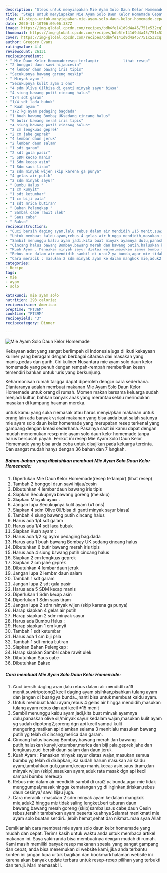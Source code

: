 ```yaml
---
description: "Steps untuk menyiapakan Mie Ayam Solo Daun Kelor Homemade Cepat"
title: "Steps untuk menyiapakan Mie Ayam Solo Daun Kelor Homemade Cepat"
slug: 41-steps-untuk-menyiapakan-mie-ayam-solo-daun-kelor-homemade-cepat
date: 2020-11-10T06:09:06.387Z
image: https://img-global.cpcdn.com/recipes/bdb6fe141d9d4a45/751x532cq70/mie-ayam-solo-daun-kelor-homemade-foto-resep-utama.jpg
thumbnail: https://img-global.cpcdn.com/recipes/bdb6fe141d9d4a45/751x532cq70/mie-ayam-solo-daun-kelor-homemade-foto-resep-utama.jpg
cover: https://img-global.cpcdn.com/recipes/bdb6fe141d9d4a45/751x532cq70/mie-ayam-solo-daun-kelor-homemade-foto-resep-utama.jpg
author: Gregory Evans
ratingvalue: 4.4
reviewcount: 26131
recipeingredient:
- " Mie Daun Kelor Homemaderesep terlampir           lihat resep"
- "2 bonggol daun sawi hijaucesin"
- "4 lembar daun bawang iris tipis"
- "Secukupnya bawang goreng meskip"
- " Minyak ayam "
- "Secukupnya kulit ayam 1 ons"
- "4 sdm Olive Oilbisa di ganti minyak sayur biasa"
- "4 siung bawang putih cincang halus"
- "1/4 sdt garam"
- "1/4 sdt lada bubuk"
- " Kuah ayam "
- "1/2 kg ayam pedaging bagdada"
- "1 buah bawang Bombay UKsedang cincang halus"
- "6 butir bawang merah iris tipis"
- "4 siung bawang putih cincang halus"
- "2 cm lengkuas geprek"
- "2 cm jahe geprek"
- "4 lembar daun jeruk"
- "2 lembar daun salam"
- "1 sdt garam"
- "2 sdt gula pasir"
- "5 SDM kecap manis"
- "1 Sdm kecap asin"
- "1 Sdm saus tiram"
- "2 sdm minyak wijen skip karena ga punya"
- "4 gelas air putih"
- "2 sdm minyak sayur"
- " Bumbu Halus "
- "1 cm kunyit"
- "1 sdt ketumbar"
- "1 cm biji pala"
- "1 sdt mrica butiran"
- " Bahan Pelengkap "
- " Sambal cabe rawit ulek"
- " Saus cabe"
- " Bakso"
recipeinstructions:
- "Cuci bersih daging ayam,lalu rebus dalam air mendidih ±15 menit,suwir/potong2 kecil daging ayam sisihkan,pisahkan tulang ayam dan jangan di buang ya bunda..,nanti bisa untuk membuat kaldu ayam."
- "Untuk membuat kaldu ayam,rebus 4 gelas air hingga mendidih,masukan tulang ayam rebus dgn api kecil ±15 menit"
- "Sambil menunggu kaldu ayam jadi,kita buat minyak ayamnya dulu,panaskan olive oil/minyak sayur kedalam wajan,masukan kulit ayam yg sudah dipotong2,goreng dgn api kecil sampai kulit mengering.matikan api diamkan selama 3 menit,lalu masukan bawang putih yg telah di cincang,merica dan garam."
- "Cincang halus bawang Bombay,bawang merah dan bawang putih,haluskan kunyit,ketumbar,merica dan biji pala,geprek jahe dan lengkuas,cuci bersih daun salam dan daun jeruk."
- "Kuah Ayam : Panaskan minyak sayur diatas wajan,masukan semua bumbu yg telah di disiapkan,jika sudah harum masukan air kaldu ayam,tambahkan gula,garam,kecap manis,kecap asin,saus tiram,dan minyak wijen (skip),masukan ayam,aduk rata masak dgn api kecil sampai bumbu meresap"
- "Rebus mie dalam air mendidih sambil di urai2 ya bunda,agar mie tidak menggumpal,masak hingga kematangan yg di inginkan,tiriskan,rebus daun cesinya/ sawi hijau juga."
- "Cara meracik : masukan 2 sdm minyak ayam ke dalam mangkok mie,aduk2 hingga mie tidak saling lengket.beri taburan daun bawang,bawang merah goreng (skip)sambal,saus cabe,daun Cesin rebus,terahir tambahkan ayam beserta kuahnya,Selamat menikmati mie ayam solo buatan sendiri..,lebih hemat,sehat dan nikmat..maa syaa Allah"
categories:
- Recipe
tags:
- mie
- ayam
- solo

katakunci: mie ayam solo 
nutrition: 293 calories
recipecuisine: American
preptime: "PT36M"
cooktime: "PT39M"
recipeyield: "3"
recipecategory: Dinner

---
```



![Mie Ayam Solo Daun Kelor Homemade](https://img-global.cpcdn.com/recipes/bdb6fe141d9d4a45/751x532cq70/mie-ayam-solo-daun-kelor-homemade-foto-resep-utama.jpg)

Kekayaan adat yang sangat berlimpah di Indonesia juga di ikuti kekayaan kuliner yang beragam dengan berbagai citarasa dari masakan yang manis,pedas dan gurih. Ciri kuliner Nusantara mie ayam solo daun kelor homemade yang penuh dengan rempah-rempah memberikan kesan tersendiri bahkan untuk turis yang berkunjung.




Keharmonisan rumah tangga dapat diperoleh dengan cara sederhana. Diantaranya adalah membuat makanan Mie Ayam Solo Daun Kelor Homemade untuk orang di rumah. Momen makan bersama keluarga sudah menjadi kultur, bahkan banyak anak yang merantau selalu merindukan masakan di kampung halaman mereka.

untuk kamu yang suka memasak atau harus menyiapkan makanan untuk orang lain ada banyak variasi makanan yang bisa anda buat salah satunya mie ayam solo daun kelor homemade yang merupakan resep terkenal yang gampang dengan kreasi sederhana. Pasalnya saat ini kamu dapat dengan mudah menemukan resep mie ayam solo daun kelor homemade tanpa harus bersusah payah.
Berikut ini resep Mie Ayam Solo Daun Kelor Homemade yang bisa anda coba untuk disajikan pada keluarga tercinta. Dan sangat mudah hanya dengan 36 bahan dan 7 langkah.


<!--inarticleads1-->

##### Bahan-bahan yang dibutuhkan membuat Mie Ayam Solo Daun Kelor Homemade:

1. Diperlukan  Mie Daun Kelor Homemade(resep terlampir)           (lihat resep)
1. Tambah 2 bonggol daun sawi hijau/cesin
1. Dibutuhkan 4 lembar daun bawang iris tipis
1. Siapkan Secukupnya bawang goreng (me:skip)
1. Siapkan  Minyak ayam :
1. Jangan lupa Secukupnya kulit ayam (±1 ons)
1. Siapkan 4 sdm Olive Oil/bisa di ganti minyak sayur biasa)
1. Tambah 4 siung bawang putih cincang halus
1. Harus ada 1/4 sdt garam
1. Harus ada 1/4 sdt lada bubuk
1. Siapkan  Kuah ayam :
1. Harus ada 1/2 kg ayam pedaging bag.dada
1. Harus ada 1 buah bawang Bombay UK.sedang cincang halus
1. Dibutuhkan 6 butir bawang merah iris tipis
1. Harus ada 4 siung bawang putih cincang halus
1. Siapkan 2 cm lengkuas geprek
1. Siapkan 2 cm jahe geprek
1. Dibutuhkan 4 lembar daun jeruk
1. Jangan lupa 2 lembar daun salam
1. Tambah 1 sdt garam
1. Jangan lupa 2 sdt gula pasir
1. Harus ada 5 SDM kecap manis
1. Diperlukan 1 Sdm kecap asin
1. Diperlukan 1 Sdm saus tiram
1. Jangan lupa 2 sdm minyak wijen (skip karena ga punya)
1. Harap siapkan 4 gelas air putih
1. Harap siapkan 2 sdm minyak sayur
1. Harus ada  Bumbu Halus :
1. Harap siapkan 1 cm kunyit
1. Tambah 1 sdt ketumbar
1. Harus ada 1 cm biji pala
1. Tambah 1 sdt mrica butiran
1. Siapkan  Bahan Pelengkap :
1. Harap siapkan  Sambal cabe rawit ulek
1. Dibutuhkan  Saus cabe
1. Dibutuhkan  Bakso




<!--inarticleads2-->

##### Cara membuat  Mie Ayam Solo Daun Kelor Homemade:

1. Cuci bersih daging ayam,lalu rebus dalam air mendidih ±15 menit,suwir/potong2 kecil daging ayam sisihkan,pisahkan tulang ayam dan jangan di buang ya bunda..,nanti bisa untuk membuat kaldu ayam.
1. Untuk membuat kaldu ayam,rebus 4 gelas air hingga mendidih,masukan tulang ayam rebus dgn api kecil ±15 menit
1. Sambil menunggu kaldu ayam jadi,kita buat minyak ayamnya dulu,panaskan olive oil/minyak sayur kedalam wajan,masukan kulit ayam yg sudah dipotong2,goreng dgn api kecil sampai kulit mengering.matikan api diamkan selama 3 menit,lalu masukan bawang putih yg telah di cincang,merica dan garam.
1. Cincang halus bawang Bombay,bawang merah dan bawang putih,haluskan kunyit,ketumbar,merica dan biji pala,geprek jahe dan lengkuas,cuci bersih daun salam dan daun jeruk.
1. Kuah Ayam : Panaskan minyak sayur diatas wajan,masukan semua bumbu yg telah di disiapkan,jika sudah harum masukan air kaldu ayam,tambahkan gula,garam,kecap manis,kecap asin,saus tiram,dan minyak wijen (skip),masukan ayam,aduk rata masak dgn api kecil sampai bumbu meresap
1. Rebus mie dalam air mendidih sambil di urai2 ya bunda,agar mie tidak menggumpal,masak hingga kematangan yg di inginkan,tiriskan,rebus daun cesinya/ sawi hijau juga.
1. Cara meracik : masukan 2 sdm minyak ayam ke dalam mangkok mie,aduk2 hingga mie tidak saling lengket.beri taburan daun bawang,bawang merah goreng (skip)sambal,saus cabe,daun Cesin rebus,terahir tambahkan ayam beserta kuahnya,Selamat menikmati mie ayam solo buatan sendiri..,lebih hemat,sehat dan nikmat..maa syaa Allah




Demikianlah cara membuat mie ayam solo daun kelor homemade yang mudah dan cepat. Terima kasih untuk waktu anda untuk membaca artikel makanan ini. Saya yakin anda bisa membuatnya dengan mudah di rumah. Kami masih memiliki banyak resep makanan spesial yang sangat gampang dan cepat, anda bisa menemukan di website kami, jika anda terbantu konten ini jangan lupa untuk bagikan dan bookmark halaman website ini karena akan banyak update terbaru untuk resep-resep pilihan yang terbukti dan teruji. Mari memasak !!. 
